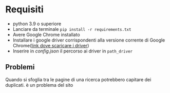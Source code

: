 # Requisiti
- python 3.9 o superiore
- Lanciare da terminale `pip install -r requirements.txt`
- Avere Google Chrome installato
- Installare i google driver corrispondenti alla versione corrente di Google Chrome([link dove scaricare i driver](https://chromedriver.chromium.org/))
- Inserire in _config.json_ il percorso ai driver in `path_driver`
## Problemi
Quando si sfoglia tra le pagine di una ricerca potrebbero capitare dei 
duplicati. è un problema del sito
